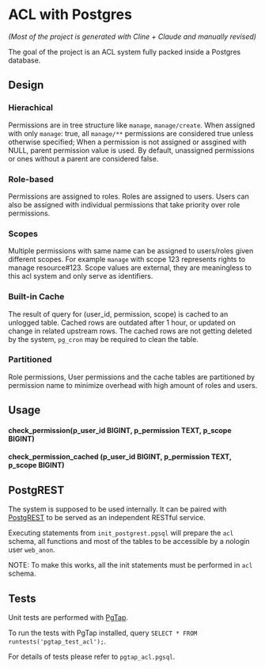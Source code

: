 # ACL with Postgres

*(Most of the project is generated with Cline + Claude and manually revised)*

The goal of the project is an ACL system fully packed inside a Postgres database.

## Design

### Hierachical
Permissions are in tree structure like `manage`, `manage/create`. When assigned with only `manage`: true, all `manage/**` permissions are considered true unless otherwise specified; When a permission is not assigned or assgined with NULL, parent permission value is used. By default, unassigned permissions or ones without a parent are considered false.

### Role-based
Permissions are assigned to roles. Roles are assigned to users. Users can also be assigned with individual permissions that take priority over role permissions.

### Scopes
Multiple permissions with same name can be assigned to users/roles given different scopes. For example `manage` with scope 123 represents rights to manage resource#123. Scope values are external, they are meaningless to this acl system and only serve as identifiers.

### Built-in Cache
The result of query for (user_id, permission, scope) is cached to an unlogged table. Cached rows are outdated after 1 hour, or updated on change in related upstream rows. The cached rows are not getting deleted by the system, `pg_cron` may be required to clean the table.

### Partitioned
Role permissions, User permissions and the cache tables are partitioned by permission name to minimize overhead with high amount of roles and users.

## Usage

#### check_permission(p_user_id BIGINT, p_permission TEXT, p_scope BIGINT)

#### check_permission_cached (p_user_id BIGINT, p_permission TEXT, p_scope BIGINT)

## PostgREST

The system is supposed to be used internally. It can be paired with [PostgREST](https://github.com/PostgREST/postgrest) to be served as an independent RESTful service.

Executing statements from `init_postgrest.pgsql` will prepare the `acl` schema, all functions and most of the tables to be accessible by a nologin user `web_anon`.

NOTE: To make this works, all the init statements must be performed in `acl` schema.

## Tests

Unit tests are performed with [PgTap](https://pgtap.org).

To run the tests with PgTap installed, query `SELECT * FROM runtests('pgtap_test_acl');`.

For details of tests please refer to `pgtap_acl.pgsql`.